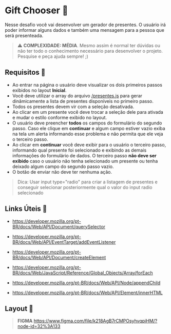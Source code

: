 # Gift Chooser 🎁

Nesse desafio você vai desenvolver um gerador de presentes. O usuário irá poder informar alguns dados e também uma mensagem para a pessoa que será presenteada.

> ⚠️ **COMPLEXIDADE: MÉDIA**. Mesmo assim é normal ter dúvidas ou não ter todo o conhecimento necessário para desenvolver o projeto. Pesquise e peça ajuda sempre! ;)

## Requisitos 📌

- Ao entrar na página o usuário deve visualizar os dois primeiros passos exibidos no layout **Inicial**.
- Você deve utilizar o array do arquivo [/presentes.js](./presentes.js) para gerar dinâmicamente a lista de presentes disponíveis no primeiro passo.
- Todos os presentes devem vir com a seleção desativada.
- Ao clicar em um presente você deve trocar a seleção dele para ativada e mudar o estilo conforme exibido no layout.
- O usuário deve preencher **todos** os campos do formulário do segundo passo. Caso ele clique em **continuar** e algum campo estiver vazio exiba na tela um alerta informando esse problema e não permita que ele veja o terceiro passo.
- Ao clicar em **continuar** você deve exibir para o usuário o terceiro passo, informando qual presente foi selecionado e exibindo as demais informações do formulário de dados. O terceiro passo **não deve ser exibido** caso o usuário não tenha selecionado um presente ou tenha deixado algum campo do segundo passo vazio.
- O botão de enviar não deve ter nenhuma ação.

> Dica: Usar input type="radio" para criar a listagem de presentes e conseguir selecionar posteriormente qual o valor do input radio selecionado

## Links Úteis 🔗

- https://developer.mozilla.org/pt-BR/docs/Web/API/Document/querySelector

- https://developer.mozilla.org/pt-BR/docs/Web/API/EventTarget/addEventListener

- https://developer.mozilla.org/pt-BR/docs/Web/API/Document/createElement

- https://developer.mozilla.org/pt-BR/docs/Web/JavaScript/Reference/Global_Objects/Array/forEach

- https://developer.mozilla.org/pt-BR/docs/Web/API/Node/appendChild

- https://developer.mozilla.org/pt-BR/docs/Web/API/Element/innerHTML

## Layout 🎨

> **FIGMA**
> https://www.figma.com/file/k218AgB7rCMPOsyhvqpiHM/?node-id=32%3A133



